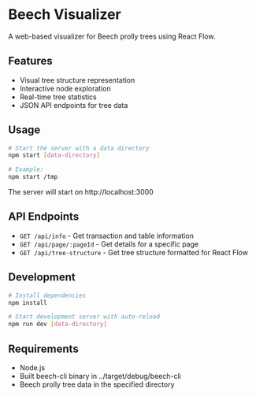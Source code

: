 # Beech Visualizer

A web-based visualizer for Beech prolly trees using React Flow.

## Features

- Visual tree structure representation
- Interactive node exploration
- Real-time tree statistics
- JSON API endpoints for tree data

## Usage

```bash
# Start the server with a data directory
npm start [data-directory]

# Example:
npm start /tmp
```

The server will start on http://localhost:3000

## API Endpoints

- `GET /api/info` - Get transaction and table information
- `GET /api/page/:pageId` - Get details for a specific page
- `GET /api/tree-structure` - Get tree structure formatted for React Flow

## Development

```bash
# Install dependencies
npm install

# Start development server with auto-reload
npm run dev [data-directory]
```

## Requirements

- Node.js
- Built beech-cli binary in ../target/debug/beech-cli
- Beech prolly tree data in the specified directory